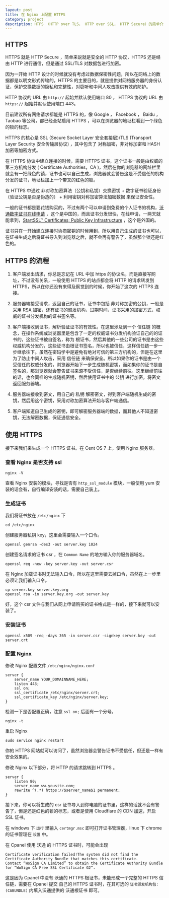 ```yaml
---
layout: post
title: 在 Nginx 上配置 HTTPS
category: project
description: HTPS （HTTP over TLS， HTTP over SSL， HTTP Secure）的简单介绍和应用。
---
```


## HTTPS

HTTPS 就是 HTTP Secure ，简单来说就是安全的 HTTP 协议，HTTPS 还是经由 HTTP 进行通信，但是通过 SSL/TLS 对数据包进行加密。

因为一开始 HTTP 设计的时候就没有考虑过数据保密性问题，所以在网络上的数据都是以明文形式传输的，HTTPS 的主要目的，就是提供对网络服务器的身份认证，保护交换数据的隐私和完整性，对窃听和中间人攻击提供有效的防护。

HTTP 协议的 URL 由 `http://` 起始并默认使用端口 80 ， HTTPS 协议的 URL 由 `https://` 起始并默认使用端口 443。

目前建议所有网络请求都能是 HTTPS 的，像 Google ， Facebook ， Baidu ， Taobao 等公司，都已经全站启用 HTTPS ，可以在浏览器的地址栏看到一个绿色的锁的标志。

HTTPS 的核心是 SSL (Secure Socket Layer 安全套接层)/TLS (Transport Layer Security 安全传输层协议) ，其中包含了 对称加密，非对称加密和 HASH 加密等加密方式。

在 HTTPS 协议中建立连接的时候，需要 HTTPS 证书，这个证书一般是由权威的第三方机构分发 ( Certificate Authorities，CA )，然后在你的浏览器的网址栏里就会有一把绿色的锁，证书也可以自己生成，浏览器就会警告这是不受信任的机构分发的证书，地址栏加上一个带叉的红色的锁。

在 HTTPS 中通过 非对称加密算法（公钥和私钥）交换密钥 +  数字证书验证身份（验证公钥是否是伪造的） + 利用密钥对称加密算法加密数据 来保证安全性。

一般的证书都是要花钱购买的，不过有两个可以申请到免费的个人证书的机构，[沃通数字证书在线申请](https://buy.wosign.com/free/?lan=cn) ，这个是中国的，而且证书分发很快，在线申请，一两天就能拿到，[StartSSL™ Certificates; Public Key Infrastructure](https://www.startssl.com/) ，这个是外国的。

证书只在一开始建立连接时协商密钥的时候用到，所以用自己生成的证书也可以，在证书生成之后将证书导入到浏览器之后，就不会再有警告了，虽然那个锁还是红色的。

## HTTPS 的流程

1. 客户端发出请求，你总是忘记在 URL 中加 https 的协议名，而是直接写网址，不过没有关系，一般使用 HTTPS 的站点都会将 HTTP 的请求转发到 HTTPS，所以在你还没有来得及察觉到的时候，你开始了这次的 HTTPS 连接。

2. 服务器端接受请求，返回自己的证书，证书中包括 非对称加密的公钥，一般是采用 RSA 加密，还有证书的颁发机构，过期时间，证书采用的加密方式，权威的证书分发机构的证书签名等。

3. 客户端接收到证书，解析验证证书的有效性。在这里涉及到一个 信任链 的概念，在操作系统或浏览器里是包含了一定的权威证书分发机构验证自己的的证书的，这些证书被自签名，称为 根证书，然后其他的一些公司的证书是由这些权威机构分发的，这些证书由根证书签名，所以也被信任，这样信任链一步一步继承往下。虽然在密码学中是避免有绝对可信的第三方机构的，但是在这里为了防止中间人攻击，采用 信任链 来确保安全。所以如果你的证书是由一个受信任的权威分发的，浏览器开始下一步生成随机密钥，而如果你的证书是自签名的，那浏览器就会警告证书来源不受信任，是否继续前往。这里继续前往的话，也会同样的生成随机密钥，然后使用证书中的 公钥 进行加密，将密文返回服务器端。

4. 服务器端接收到密文，用自己的 私钥 解密密文，得到客户端随机生成的密钥，然后用这个密钥，采用对称加密算法开始与客户端通信。

5. 客户端知道自己生成的密钥，即可解密服务器端的数据，而其他人不知道密钥，无法解密数据，保证通信安全。

## 使用 HTTPS

接下来我们来生成一个 HTTPS 证书。在 Cent OS 7 上，使用 Nginx 服务器。

### 查看 Nginx 是否支持 ssl

```
nginx -V
```

查看 Nginx 安装的模块，寻找是否有 `http_ssl_module` 模块，一般使用 yum 安装的话会有，自行编译安装的话，需要自己装上。

### 生成证书

我们将证书放在 `/etc/nginx` 下

```
cd /etc/nginx
```

创建服务器私钥 key，这里会需要输入一个口令。

```
openssl genrsa -des3 -out server.key 1024
```

创建签名请求的证书 csr ，在 `Common Name` 的地方输入你的服务器域名。

```
openssl req -new -key server.key -out server.csr
```

在 Nginx 加载证书时无法输入口令，所以在这里需要去掉口令，虽然在上一步里必须让我们输入口令。

```
cp server.key server.key.org
openssl rsa -in server.key.org -out server.key
```

好，这个 csr 文件与我们从网上申请购买的证书格式是一样的，接下来就可以安装了。

### 安装证书

```
openssl x509 -req -days 365 -in server.csr -signkey server.key -out server.crt
```

### 配置 Nginx

修改 Nginx 配置文件 `/etc/nginx/nginx.conf`

```
server {
    server_name YOUR_DOMAINNAME_HERE;
    listen 443;
    ssl on;
    ssl_certificate /etc/nginx/server.crt;
    ssl_certificate_key /etc/nginx/server.key;
}
```

检测一下是否配置正确，注意 `ssl on;` 后面有一个分号。

```
nginx -t
```

重启 Nginx

```
sudo service nginx restart
```

你的 HTTPS 网站就可以访问了，虽然浏览器会警告证书不受信任，但还是一样有安全效果的。

修改 Nginx 以下部分，将 HTTP 的请求跳转到 HTTPS 。

```
server {
    listen 80;
    server_name ww.yousite.com;
    rewrite ^(.*) https://$server_name$1 permanent;
}
```

接下来，你可以将生成的 csr 证书导入到你电脑的证书里，这样的话就不会有警告了，但是还是红色的锁的标志，或者是使用 Cloudflare 的 CDN 加速，开启 SSL 证书。

在 windows 下 `运行` 里输入 `certmgr.msc` 即可打开证书管理器，linux 下 chrome 的证书管理在 `设置` 中。

在 Cpanel 使用 沃通 的 HTTPS 证书时，可能会出现

```
Certificate verification failed!The system did not find the Certificate Authority Bundle that matches this certificate.
Contact “WoSign CA Limited” to obtain the Certificate Authority Bundle for “WoSign CA Free SSL Certificate G2”.
```

这是因为 Cpanel 中没有 沃通的 HTTPS 根证书，未能形成一个完整的 HTTPS 信任链，需要在 Cpanel 提交 自己的 HTTPS 证书时，在其可选的 `证书颁发机构包: (CABUNDLE)` 内填入沃通提供的 沃通根证书 即可。
